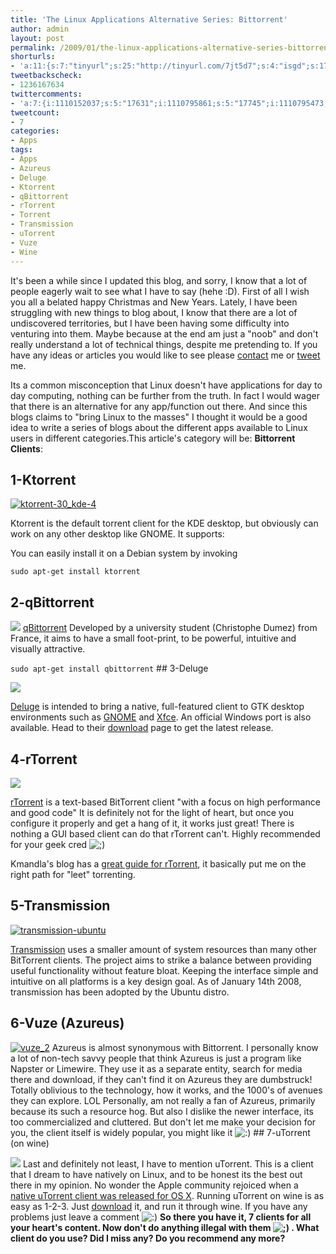 ```yaml
---
title: 'The Linux Applications Alternative Series: Bittorrent'
author: admin
layout: post
permalink: /2009/01/the-linux-applications-alternative-series-bittorrent/
shorturls:
- 'a:11:{s:7:"tinyurl";s:25:"http://tinyurl.com/7jt5d7";s:4:"isgd";s:17:"http://is.gd/fiS7";s:5:"bitly";s:18:"http://bit.ly/NZuZ";s:5:"snipr";s:22:"http://snipr.com/9sflh";s:5:"snurl";s:22:"http://snurl.com/9sflh";s:7:"snipurl";s:24:"http://snipurl.com/9sflh";s:4:"trim";s:17:"http://tr.im/49ho";s:5:"adjix";s:207:"(10 Jan 2008 temporary restriction: API requires valid partnerID or partnerEmail key in request. Contact us if this affects you.) Invalid Adjix request. API documentation @ http://web.adjix.com/AdjixAPI.html";s:4:"advu";s:203:"(10 Jan 2008 temporary restriction: API requires valid partnerID or partnerEmail key in request. Contact us if this affects you.) Invalid Adjix request. API documentation @ http://web.ad.vu/AdjixAPI.html";s:4:"zima";s:18:"http://zi.ma/21d2c";s:9:"permalink";s:75:"http://hehe2.net/apps/the-linux-applications-alternative-series-bittorrent/";}'
tweetbackscheck:
- 1236167634
twittercomments:
- 'a:7:{i:1110152037;s:5:"17631";i:1110795861;s:5:"17745";i:1110795473;s:5:"17746";i:1110848545;s:5:"17749";i:1110858805;s:5:"17750";i:1110901555;s:5:"17754";i:1113069067;s:5:"17805";}'
tweetcount:
- 7
categories:
- Apps
tags:
- Apps
- Azureus
- Deluge
- Ktorrent
- qBittorrent
- rTorrent
- Torrent
- Transmission
- uTorrent
- Vuze
- Wine
---
```


It's been a while since I updated this blog, and sorry, I know that a lot of people eagerly wait to see what I have to say (hehe :D). First of all I wish you all a belated happy Christmas and New Years. Lately, I have been struggling with new things to blog about, I know that there are a lot of undiscovered territories, but I have been having some difficulty into venturing into them. Maybe because at the end am just a "noob" and don't really understand a lot of technical things, despite me pretending to. If you have any ideas or articles you would like to see please [contact](/blog/contact) me or [tweet](http://www.twitter.com/bianconeri4ever) me.

Its a common misconception that Linux doesn't have applications for day to day computing, nothing can be further from the truth. In fact I would wager that there is an alternative for any app/function out there. And since this blogs claims to "bring Linux to the masses" I thought it would be a good idea to write a series of blogs about the different apps available to Linux users in different categories.This article's category will be: **Bittorrent Clients**:

## 1-Ktorrent

[![ktorrent-30_kde-4](/blog/wp-content/uploads/2009/01/ktorrent-30_kde-4-1024x819.jpg)](wp-content/uploads/2009/01/ktorrent-30_kde-4.jpeg)

Ktorrent is the default torrent client for the KDE desktop, but obviously can work on any other desktop like GNOME. It supports:

You can easily install it on a Debian system by invoking

`sudo apt-get install ktorrent`

## 2-qBittorrent

[![](http://upload.wikimedia.org/wikipedia/en/thumb/7/7f/Qbittorrent_main_en.png/800px-Qbittorrent_main_en.png)](http://upload.wikimedia.org/wikipedia/en/thumb/7/7f/Qbittorrent_main_en.png/800px-Qbittorrent_main_en.png)
[qBittorrent](http://qbittorrent.sourceforge.net/) Developed by a university student (Christophe Dumez) from France, it aims to have a small foot-print, to be powerful, intuitive and visually attractive.

`sudo apt-get install qbittorrent`
\#\# 3-Deluge

[![](http://upload.wikimedia.org/wikipedia/en/thumb/1/16/Deluge1.0-Screenshot.png/800px-Deluge1.0-Screenshot.png)](http://upload.wikimedia.org/wikipedia/en/thumb/1/16/Deluge1.0-Screenshot.png/800px-Deluge1.0-Screenshot.png)

[Deluge](http://deluge-torrent.org/) is intended to bring a native, full-featured client to GTK desktop environments such as [GNOME](http://en.wikipedia.org/wiki/GNOME "GNOME") and [Xfce](http://en.wikipedia.org/wiki/Xfce "Xfce"). An official Windows port is also available. Head to their [download](http://deluge-torrent.org/downloads.php) page to get the latest release.

## 4-rTorrent

[![](http://upload.wikimedia.org/wikipedia/commons/f/f2/Rtorrent.png)](http://upload.wikimedia.org/wikipedia/commons/f/f2/Rtorrent.png)

[rTorrent](http://libtorrent.rakshasa.no/) is a text-based  BitTorrent client "with a focus on high performance and good code" It is definitely not for the light of heart, but once you configure it properly and get a hang of it, it works just great! There is nothing a GUI based client can do that rTorrent can't. Highly recommended for your geek cred ![;)](http://192.168.1.2/blog2/wp-includes/images/smilies/icon_wink.gif)

Kmandla's blog has a [great guide for rTorrent](http://kmandla.wordpress.com/2007/05/02/howto-use-rtorrent-like-a-pro/), it basically put me on the right path for "leet" torrenting.

## 5-Transmission

[![transmission-ubuntu](http://192.168.1.33/blog2/wp-content/uploads/2009/01/transmission-ubuntu.png)](http://192.168.1.33/blog2/wp-content/uploads/2009/01/transmission-ubuntu.png)

[Transmission](http://www.transmissionbt.com/) uses a smaller amount of system resources than many other BitTorrent clients.[](http://en.wikipedia.org/wiki/Transmission_%28BitTorrent_client%29#cite_note-Transmission_Becomes_Default_BitTorrent_Client_for_Ubuntu-3) The project aims to strike a balance between providing useful functionality without feature bloat. Keeping the interface simple and intuitive on all platforms is a key design goal. As of January 14th 2008, transmission has been adopted by the Ubuntu distro.

## 6-Vuze (Azureus)

[![vuze_2](/blog/wp-content/uploads/2009/01/vuze_2-1024x760.jpg)](http://192.168.1.33/blog2/wp-content/uploads/2009/01/vuze_2.jpg)
Azureus is almost synonymous with Bittorrent. I personally know a lot of non-tech savvy people that think Azureus is just a program like Napster or Limewire. They use it as a separate entity, search for media there and download, if they can't find it on Azureus they are dumbstruck! Totally oblivious to the technology, how it works, and the 1000's of avenues they can explore. LOL
Personally, am not really a fan of Azureus, primarily because its such a resource hog. But also I dislike the newer interface, its too commercialized and cluttered. But don't let me make your decision for you, the client itself is widely popular, you might like it ![:)](http://192.168.1.2/blog2/wp-includes/images/smilies/icon_smile.gif)
\#\# 7-uTorrent (on wine)

[![](http://farm1.static.flickr.com/222/464247497_c428904fd2.jpg?v=0)](http://farm1.static.flickr.com/222/464247497_c428904fd2.jpg?v=0)
Last and definitely not least, I have to mention uTorrent. This is a client that I dream to have natively on Linux, and to be honest its the best out there in my opinion. No wonder the Apple community rejoiced when a [native uTorrent client was released for OS X](http://www.techcrunch.com/2008/09/26/utorrent-for-mac-makes-its-way-to-the-pirate-bay/).
Running uTorrent on wine is as easy as 1-2-3\. Just [download](http://www.utorrent.com/download.php) it, and run it through wine. If you have any problems just leave a comment ![:)](http://192.168.1.2/blog2/wp-includes/images/smilies/icon_smile.gif)
**So there you have it, 7 clients for all your heart's content. Now don't do anything illegal with them ![;)](http://192.168.1.2/blog2/wp-includes/images/smilies/icon_wink.gif) . What client do you use? Did I miss any? Do you recommend any more?**
